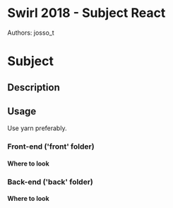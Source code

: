 # Swirl 2018 - Subject React
Authors: josso_t




# Subject

## Description

## Usage
Use yarn preferably.




### Front-end ('front' folder)

#### Where to look




### Back-end ('back' folder)

#### Where to look